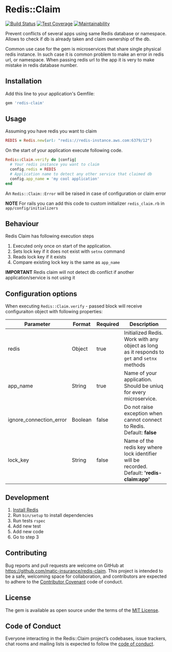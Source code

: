 # Redis::Claim

[![Build Status](https://travis-ci.org/matic-insurance/redis-claim.svg?branch=master)](https://travis-ci.org/matic-insurance/redis-claim)
[![Test Coverage](https://api.codeclimate.com/v1/badges/489ff6577678a8d2a868/test_coverage)](https://codeclimate.com/github/matic-insurance/redis-claim/test_coverage)
[![Maintainability](https://api.codeclimate.com/v1/badges/489ff6577678a8d2a868/maintainability)](https://codeclimate.com/github/matic-insurance/redis-claim/maintainability)

Prevent conflicts of several apps using same Redis database or namespace. 
Allows to check if db is already taken and claim ownership of the db.

Common use case for the gem is microservices that share single physical redis instance. 
In such case it is common problem to make an error in redis url, or namespace. 
When passing redis url to the app it is very to make mistake in redis database number.   

## Installation

Add this line to your application's Gemfile:

```ruby
gem 'redis-claim'
```

## Usage

Assuming you have redis you want to claim
```ruby
REDIS = Redis.new(url: "redis://redis-instance.aws.com:6379/12")
```

On the start of your application execute following code. 

```ruby
Redis::Claim.verify do |config|
  # Your redis instance you want to claim
  config.redis = REDIS      
  # Application name to detect any other service that claimed db  
  config.app_name = 'my cool application'
end
```

An `Redis::Claim::Error` will be raised in case of configuration or claim error 

**NOTE** For rails you can add this code to custom initializer `redis_claim.rb` in `app/config/initializers`

## Behaviour

Redis Claim has following execution steps

1. Executed only once on start of the application. 
1. Sets lock key if it does not exist with `setnx` command
1. Reads lock key if it exists
1. Compare existing lock key is the same as `app_name`

**IMPORTANT** Redis claim will not detect db conflict if another application/service is not using it

## Configuration options

When executing `Redis::Claim.verify` - passed block will receive configuraiton object with following properties: 

| Parameter               | Format  | Required | Description                                                                                         |
|-------------------------|---------|----------|-----------------------------------------------------------------------------------------------------|
| redis                   | Object  | true     | Initialized Redis. Work with any object as long as it responds to `get` and `setnx` methods         |
| app_name                | String  | true     | Name of your application. Should be uniuq for every microservice.                                   |
| ignore_connection_error | Boolean | false    | Do not raise exception when cannot connect to Redis. Default: **false**                             |
| lock_key                | String  | false    | Name of the redis key where lock identifier will be recorded. Default: **'redis-claim:app'**        |

## Development

1. [Install Redis](https://redis.io//download)
1. Run `bin/setup` to install dependencies
1. Run tests `rspec`
1. Add new test
1. Add new code
1. Go to step 3

## Contributing

Bug reports and pull requests are welcome on GitHub at https://github.com/matic-insurance/redis-claim. This project is intended to be a safe, welcoming space for collaboration, and contributors are expected to adhere to the [Contributor Covenant](http://contributor-covenant.org) code of conduct.

## License

The gem is available as open source under the terms of the [MIT License](https://opensource.org/licenses/MIT).

## Code of Conduct

Everyone interacting in the Redis::Claim project’s codebases, issue trackers, chat rooms and mailing lists is expected to follow the [code of conduct](https://github.com/matic-insurance/redis-claim/blob/master/CODE_OF_CONDUCT.md).
